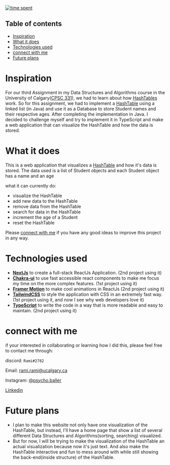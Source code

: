 [![time spent](https://wakatime.com/badge/user/33addb7e-f5e6-470b-a55b-0a8babc62ebb/project/b4387a1e-0164-4bec-bd52-235384399c34.svg)](https://wakatime.com/badge/user/33addb7e-f5e6-470b-a55b-0a8babc62ebb/project/b4387a1e-0164-4bec-bd52-235384399c34)
<!-- ![AppVeyor](https://img.shields.io/appveyor/build/psycho-baller/knock-knock-v2?style=flat-square) -->

## Table of contents

* [Inspiration](#inspiration)
* [What it does](#what-it-does)
* [Technologies used](#technologies-used)
* [connect with me](#connect-with-me)
* [Future plans](#future-plans)

# Inspiration

For our third Assignment in my Data Structures and Algorithms course in the University of Calgary([CPSC 331](https://contacts.ucalgary.ca/info/cpsc/courses/f19/CPSC331?destination=courses)), we had to learn about how [HashTables](https://en.wikipedia.org/wiki/Hash_table) work. So for this assignment, we had to implement a [HashTable](https://en.wikipedia.org/wiki/Hash_table) using a linked list (in Java) and use it as a Database to store Student names and their respective ages. After completing the implementation in Java. I decided to challenge myself and try to implement it in TypeScript and make a web application that can visualize the HashTable and how the data is stored.

# What it does

This is a web application that visualizes a [HashTable](https://en.wikipedia.org/wiki/Hash_table) and how it's data is stored. The data used is a list of Student objects and each Student object has a name and an age

what it can currently do:
- visualize the HashTable
- add new data to the HashTable
- remove data from the HashTable
- search for data in the HashTable
- increment the age of a Student
- reset the HashTable

Please [connect with me](#connect-with-me) if you have any good ideas to improve this project in any way.

# Technologies used

- **[NextJs](https://nextjs.org/)** to create a full-stack ReactJs Application. (2nd project using it)
- **[Chakra-ui](https://chakra-ui.com/)** to use fast accessible react components to make me focus my time on the more complex features. (1st project using it)
- **[Framer Motion](https://www.framer.com/motion/)** to make cool animations in ReactJs (2nd project using it)
- **[TailwindCSS](https://tailwindcss.com/)** to style the application with CSS in an extremely fast way.(1st project using it, and now I see why web developers love it)
- **[TypeScript](https://www.typescript.org/)** to write the code in a way that is more readable and easy to maintain. (2nd project using it)

# connect with me

if your interested in collaborating or learning how I did this, please feel free to contact me through:

discord: `Rami#2782`

Email: [rami.rami@ucalgary.ca](mailto:rami.rami@ucalgary.ca)

Instagram: [@psycho.baller](https://www.instagram.com/psycho.baller/)

[Linkedin](https://www.linkedin.com/in/rami--maalouf/)

# Future plans

- I plan to make this website not only have one visualization of the HashTable, but instead, I'll have a home page that show a list of several different Data Structures and Algorithms(sorting, searching) visualized.
- But for now, I will be trying to make the visualization of the HashTable an actual visualization because now it's just text. And also make the HashTable interactive and fun to mess around with while still showing the back-end(inside structure) of the HashTable.